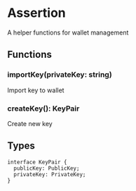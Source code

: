 # Assertion

A helper functions for wallet management

## Functions

### importKey(privateKey: string)

Import key to wallet

### createKey(): KeyPair

Create new key

## Types

```
interface KeyPair {
  publicKey: PublicKey;
  privateKey: PrivateKey;
}
```
